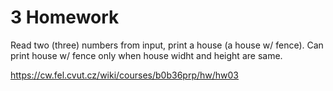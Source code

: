# 3 Homework

Read two (three) numbers from input, print a house (a house w/ fence).
Can print house w/ fence only when house widht and height are same.

https://cw.fel.cvut.cz/wiki/courses/b0b36prp/hw/hw03
